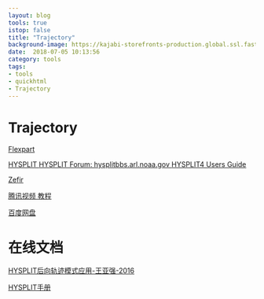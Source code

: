 ```yaml
---
layout: blog
tools: true
istop: false
title: "Trajectory"
background-image: https://kajabi-storefronts-production.global.ssl.fastly.net/kajabi-storefronts-production/themes/320848/settings_images/5bUmdzx2SgRQ9oSrI0EA_trajectory_black_in_white.png
date:  2018-07-05 10:13:56
category: tools
tags:
- tools
- quickhtml
- Trajectory
---
```


# Trajectory
<a href="https://www.flexpart.eu/" title="flexpart">Flexpart</a>

<a href="https://www.arl.noaa.gov/hysplit/hysplit/" title="hysplit"> HYSPLIT </a>
<a href="https://hysplitbbs.arl.noaa.gov/index.php" title="hysplit 论坛"> HYSPLIT Forum: hysplitbbs.arl.noaa.gov </a>
[HYSPLIT4 Users Guide](https://1drv.ms/b/s!Alwdgxq2tX7cgYpGMHPHrvP0FIqSYw)

<a href="https://sites.google.com/site/zefirproject/about/trajectory-analysis" title="zefirproject"> Zefir </a>

<a href="https://v.qq.com/x/page/y07089mk6kq.html" title="meteinfo"> 腾讯视频 </a>  [教程](https://mp.weixin.qq.com/s?__biz=MzIwMzU2NzY4Ng==&mid=2247484240&idx=1&sn=445041fee6b73fcbf28828b393f26274&chksm=96cc2479a1bbad6f697c3bcf76ef82a59270f4a386e1f3ba3e13c9929440f00afb9395854c35&mpshare=1&scene=1&srcid=0702b5Zk6gdfNlWCl4zlRs1s#rd)

<a href="https://pan.baidu.com/s/16WOaan4OnsnyecFpZ_obXA" title="个人网盘分享"> 百度网盘 </a>

# 在线文档

[HYSPLIT后向轨迹模式应用-王亚强-2016](https://1drv.ms/p/s!Alwdgxq2tX7cgYpJ3V8ZqPtWWjStUQ)

[HYSPLIT手册](https://1drv.ms/b/s!Alwdgxq2tX7cgYpGMHPHrvP0FIqSYw)
